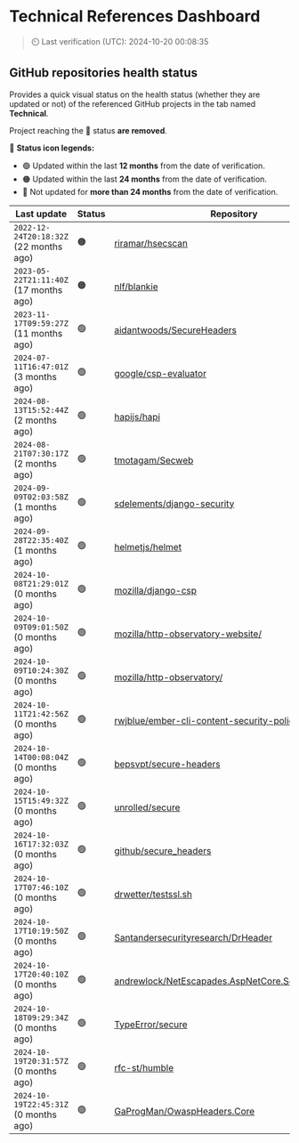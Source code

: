 
# Technical References Dashboard

> :timer_clock: Last verification (UTC): 2024-10-20 00:08:35

## GitHub repositories health status

Provides a quick visual status on the health status (whether they are updated or not) of the referenced GitHub projects in the tab named **Technical**.

Project reaching the :red_circle: status **are removed**.

:speech_balloon: **Status icon legends:**

* :green_circle: Updated within the last **12 months** from the date of verification.
* :orange_circle: Updated within the last **24 months** from the date of verification.
* :red_circle: Not updated for **more than 24 months** from the date of verification.

| Last update | Status | Repository |
| --- | --- | --- |
| `2022-12-24T20:18:32Z` (22 months ago) | :orange_circle: | [riramar/hsecscan](https://github.com/riramar/hsecscan) |
| `2023-05-22T21:11:40Z` (17 months ago) | :orange_circle: | [nlf/blankie](https://github.com/nlf/blankie) |
| `2023-11-17T09:59:27Z` (11 months ago) | :green_circle: | [aidantwoods/SecureHeaders](https://github.com/aidantwoods/SecureHeaders) |
| `2024-07-11T16:47:01Z` (3 months ago) | :green_circle: | [google/csp-evaluator](https://github.com/google/csp-evaluator) |
| `2024-08-13T15:52:44Z` (2 months ago) | :green_circle: | [hapijs/hapi](https://github.com/hapijs/hapi) |
| `2024-08-21T07:30:17Z` (2 months ago) | :green_circle: | [tmotagam/Secweb](https://github.com/tmotagam/Secweb) |
| `2024-09-09T02:03:58Z` (1 months ago) | :green_circle: | [sdelements/django-security](https://github.com/sdelements/django-security) |
| `2024-09-28T22:35:40Z` (1 months ago) | :green_circle: | [helmetjs/helmet](https://github.com/helmetjs/helmet) |
| `2024-10-08T21:29:01Z` (0 months ago) | :green_circle: | [mozilla/django-csp](https://github.com/mozilla/django-csp) |
| `2024-10-09T09:01:50Z` (0 months ago) | :green_circle: | [mozilla/http-observatory-website/](https://github.com/mozilla/http-observatory-website/) |
| `2024-10-09T10:24:30Z` (0 months ago) | :green_circle: | [mozilla/http-observatory/](https://github.com/mozilla/http-observatory/) |
| `2024-10-11T21:42:56Z` (0 months ago) | :green_circle: | [rwjblue/ember-cli-content-security-policy/](https://github.com/rwjblue/ember-cli-content-security-policy/) |
| `2024-10-14T00:08:04Z` (0 months ago) | :green_circle: | [bepsvpt/secure-headers](https://github.com/bepsvpt/secure-headers) |
| `2024-10-15T15:49:32Z` (0 months ago) | :green_circle: | [unrolled/secure](https://github.com/unrolled/secure) |
| `2024-10-16T17:32:03Z` (0 months ago) | :green_circle: | [github/secure_headers](https://github.com/github/secure_headers) |
| `2024-10-17T07:46:10Z` (0 months ago) | :green_circle: | [drwetter/testssl.sh](https://github.com/drwetter/testssl.sh) |
| `2024-10-17T10:19:50Z` (0 months ago) | :green_circle: | [Santandersecurityresearch/DrHeader](https://github.com/Santandersecurityresearch/DrHeader) |
| `2024-10-17T20:40:10Z` (0 months ago) | :green_circle: | [andrewlock/NetEscapades.AspNetCore.SecurityHeaders](https://github.com/andrewlock/NetEscapades.AspNetCore.SecurityHeaders) |
| `2024-10-18T09:29:34Z` (0 months ago) | :green_circle: | [TypeError/secure](https://github.com/TypeError/secure) |
| `2024-10-19T20:31:57Z` (0 months ago) | :green_circle: | [rfc-st/humble](https://github.com/rfc-st/humble) |
| `2024-10-19T22:45:31Z` (0 months ago) | :green_circle: | [GaProgMan/OwaspHeaders.Core](https://github.com/GaProgMan/OwaspHeaders.Core) |


